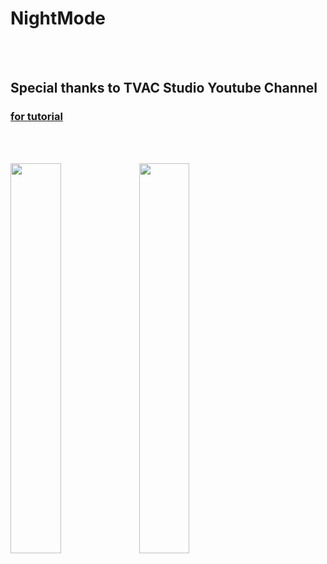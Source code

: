 # NightMode 
<br></br>
## Special thanks to TVAC Studio Youtube Channel

###  [for tutorial ](https://www.youtube.com/watch?v=QhGf8fGJM8U&t=179s)
<br></br>

<img src="https://1.bp.blogspot.com/-ys1oVeCO-IE/XpKp-p0ShrI/AAAAAAAAB4A/E48LRPhJ1IYnw4Za2g-NIynNBmKkmdC3QCLcBGAsYHQ/s1600/Screenshot_2020-04-12-10-50-23-395_com.navigation.nightmode%255B1%255D.jpg"
width="40%"/>
<img 
src="https://1.bp.blogspot.com/-PkcYFUYg5d8/XpKqECfZ89I/AAAAAAAAB4E/VvNVBZLL1B8hwdyMDQlX2BRAwTx44BnUgCLcBGAsYHQ/s1600/Screenshot_2020-04-12-10-50-19-437_com.navigation.nightmode%255B1%255D.jpg"
width="40%"/>
